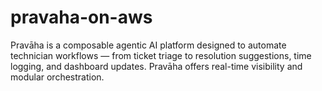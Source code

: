 # pravaha-on-aws
Pravāha is a composable agentic AI platform designed to automate technician workflows — from ticket triage to resolution suggestions, time logging, and dashboard updates.   Pravāha offers real-time visibility and modular orchestration.
